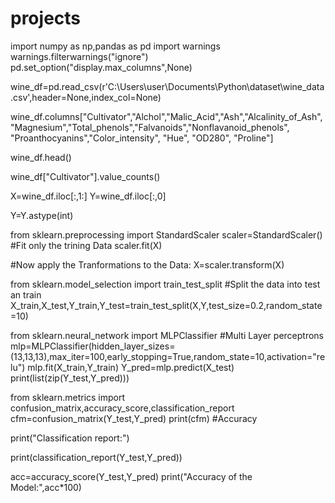 # projects
import numpy as np,pandas as pd
import warnings
warnings.filterwarnings("ignore")
pd.set_option("display.max_columns",None)

wine_df=pd.read_csv(r'C:\Users\user\Documents\Python\dataset\wine_data.csv',header=None,index_col=None)

wine_df.columns["Cultivator","Alchol","Malic_Acid","Ash","Alcalinity_of_Ash","Magnesium","Total_phenols","Falvanoids","Nonflavanoid_phenols", "Proanthocyanins","Color_intensity", "Hue", "OD280", "Proline"]

wine_df.head()

wine_df["Cultivator"].value_counts()

X=wine_df.iloc[:,1:]
Y=wine_df.iloc[:,0]

Y=Y.astype(int)

from sklearn.preprocessing import StandardScaler
scaler=StandardScaler()
#Fit only the trining Data
scaler.fit(X)


#Now apply the Tranformations to the Data:
X=scaler.transform(X)


from sklearn.model_selection import train_test_split
#Split the data into test an train
X_train,X_test,Y_train,Y_test=train_test_split(X,Y,test_size=0.2,random_state=10)

from sklearn.neural_network import MLPClassifier #Multi Layer perceptrons
mlp=MLPClassifier(hidden_layer_sizes=(13,13,13),max_iter=100,early_stopping=True,random_state=10,activation="relu")
mlp.fit(X_train,Y_train)
Y_pred=mlp.predict(X_test)
print(list(zip(Y_test,Y_pred)))

from sklearn.metrics import confusion_matrix,accuracy_score,classification_report
cfm=confusion_matrix(Y_test,Y_pred)
print(cfm)    #Accuracy

print("Classification report:")

print(classification_report(Y_test,Y_pred))

acc=accuracy_score(Y_test,Y_pred)
print("Accuracy of the Model:",acc*100)
